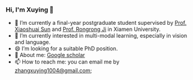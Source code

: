 ### Hi, I'm Xuying 👋
- 🔭 I’m currently a final-year postgraduate student supervised by [Prof. Xiaoshuai Sun](https://scholar.google.com.hk/citations?user=KPMK3B4AAAAJ&hl=zh-CN&oi=ao) and [Prof. Rongrong Ji](https://scholar.google.com.hk/citations?user=lRSD7PQAAAAJ&hl=zh-CN&oi=ao) in Xiamen University.
- 🌱 I’m currently interested in multi-modal learning, especially in vision and language.
- 😄 I’m looking for a suitable PhD position.
- 💬 About me: [Google scholar](https://scholar.google.com/citations?user=76_hOG0AAAAJ&hl=zh-CN&oi=sra)
- 📫 How to reach me: you can email me by zhangxuying1004@gmail.com; 

<!--
**zhangxuying1004/zhangxuying1004** is a ✨ _special_ ✨ repository because its `README.md` (this file) appears on your GitHub profile.

Here are some ideas to get you started:

- 🔭 I’m currently a final-year postgraduate student in Xiamen University, China.
- 🌱 I’m currently interested in multi-modal learning.
- 👯 I’m looking to collaborate on ...
- 🤔 I’m looking for help with ...
- 💬 Ask me: [Google scholar](https://scholar.google.com/citations?user=76_hOG0AAAAJ&hl=zh-CN&oi=sra)
- 📫 How to reach me: you can email me by zhangxuying1004@gmail.com.
- 😄 Pronouns: ...
- ⚡ Fun fact: ...
-->
